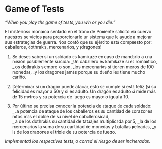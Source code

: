 # Game of Tests

*“When you play the game of tests, you win or you die.”*

El misterioso monarca sentado en el trono de Poniente solicitó vía cuervo nuestros servicios para proporcionarle un sistema que le ayude a mejorar sus estrategias de guerra. 
Nos contó que su ejército está compuesto por: caballeros, dothrakis, mercenarios, y ¡dragones!

1. Se desea saber si un soldado es kamikaze en caso de mandarlo a una misión posiblemente suicida:
   _Un caballero es kamikaze si es romántico,
   _los dothrakis siempre lo son,
   _los mercenarios si tienen menos de 100 monedas,
   _y los dragones jamás porque su dueño les tiene mucho cariño.
   
2. Determinar si  un dragón puede atacar, esto se cumple si está feliz (si su felicidad es mayor a 50) y si es adulto. Un dragón es adulto si mide más de 15 metros y su potencia de fuego es mayor o igual a 10.

3. Por último se precisa conocer la potencia de ataque de cada soldado:
   _La potencia de ataque de los caballeros es su cantidad de corazones rotos más el doble de su nivel de caballerosidad,  
   _la de los dothrakis su cantidad de tatuajes multiplicada por 5,
   _la de los mercenarios la suma de su cantidad de monedas y batallas peleadas,
   _y la de los dragones el triple de su potencia de fuego.

*Implementad los respectivos tests, o corred el riesgo de ser incinerados.*
